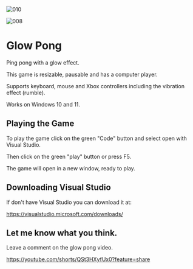 



![010](https://github.com/JoeLumbley/Glow-Pong/assets/77564255/7f3b05ff-e947-4538-b41f-fb5c242f77e8)



![008](https://github.com/JoeLumbley/Glow-Pong/assets/77564255/1d9ecd3f-96e6-4c49-8cd5-b7b60213035b)




# Glow Pong


Ping pong with a glow effect.

This game is resizable, pausable and has a computer player.

Supports keyboard, mouse and Xbox controllers including the vibration effect (rumble).

Works on Windows 10 and 11.



## Playing the Game


To play the game click on the green "Code" button and select open with Visual Studio.

Then click on the green "play" button or press F5.

The game will open in a new window, ready to play.


## Downloading Visual Studio


If don't have Visual Studio you can download it at:

https://visualstudio.microsoft.com/downloads/


## Let me know what you think.

Leave a comment on the glow pong video.

https://youtube.com/shorts/QSt3HXyfUx0?feature=share



